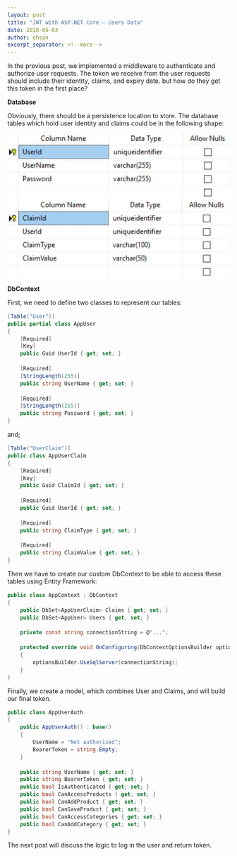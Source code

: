```yaml
---
layout: post
title: "JWT with ASP.NET Core – Users Data"
date: 2018-05-03
author: ehsan
excerpt_separator: <!--more-->
---
```


In the previous post, we implemented a middleware to authenticate and authorize user requests.
The token we receive from the user requests should include their identity, claims, and expiry date. but how do they get this token in the first place?
<!--more-->
**Database**

Obviously, there should be a persistence location to store. The database tables which hold user identity and claims could be in the following shape:


<img src="/assets/images/UserTable.jpg" alt="User table" />

<img src="/assets/images/UserClaimTable.jpg" alt="UserClaim table" />


**DbContext**

First, we need to define two classes to represent our tables:

```csharp
[Table("User")]
public partial class AppUser
{
    [Required]
    [Key]
    public Guid UserId { get; set; }

    [Required]
    [StringLength(255)]
    public string UserName { get; set; }

    [Required]
    [StringLength(255)]
    public string Password { get; set; }
}
```
and;

```csharp
[Table("UserClaim")]
public class AppUserClaim
{
    [Required]
    [Key]
    public Guid ClaimId { get; set; }

    [Required]
    public Guid UserId { get; set; }

    [Required]
    public string ClaimType { get; set; }

    [Required]
    public string ClaimValue { get; set; }
}
```

Then we have to create our custom DbContext to be able to access these tables using Entity Framework:

```csharp
public class AppContext : DbContext
{
    public DbSet<AppUserClaim> Claims { get; set; }
    public DbSet<AppUser> Users { get; set; }

    private const string connectionString = @"...";

    protected override void OnConfiguring(DbContextOptionsBuilder optionsBuilder)
    {
        optionsBuilder.UseSqlServer(connectionString);
    }
}
```

Finally, we create a model, which combines User and Claims, and will build our final token.

```csharp
public class AppUserAuth
{
    public AppUserAuth() : base()
    {
        UserName = "Not authorized";
        BearerToken = string.Empty;
    }

    public string UserName { get; set; }
    public string BearerToken { get; set; }
    public bool IsAuthenticated { get; set; }
    public bool CanAccessProducts { get; set; }
    public bool CanAddProduct { get; set; }
    public bool CanSaveProduct { get; set; }
    public bool CanAccessCategories { get; set; }
    public bool CanAddCategory { get; set; }
}
```

The next post will discuss the logic to log in the user and return token.
